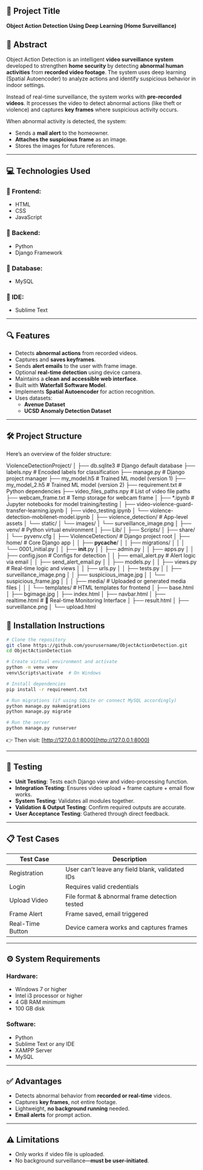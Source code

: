 ## 📌 Project Title
**Object Action Detection Using Deep Learning (Home Surveillance)**
## 🧠 Abstract

Object Action Detection is an intelligent **video surveillance system** developed to strengthen **home security** by detecting **abnormal human activities** from **recorded video footage**. The system uses deep learning (Spatial Autoencoder) to analyze actions and identify suspicious behavior in indoor settings.

Instead of real-time surveillance, the system works with **pre-recorded videos**. It processes the video to detect abnormal actions (like theft or violence) and captures **key frames** where suspicious activity occurs.

When abnormal activity is detected, the system:
- Sends a **mail alert** to the homeowner.
- **Attaches the suspicious frame** as an image.
- Stores the images for future references.

---

## 💻 Technologies Used

### 🔹 Frontend:
- HTML
- CSS
- JavaScript

### 🔹 Backend:
- Python
- Django Framework

### 🔹 Database:
- MySQL

### 🔹 IDE:
- Sublime Text

---

## 🔍 Features

- Detects **abnormal actions** from recorded videos.
- Captures and **saves keyframes**.
- Sends **alert emails** to the user with frame image.
- Optional **real-time detection** using device camera.
- Maintains a **clean and accessible web interface**.
- Built with **Waterfall Software Model**.
- Implements **Spatial Autoencoder** for action recognition.
- Uses datasets:
  - **Avenue Dataset**
  - **UCSD Anomaly Detection Dataset**

---

## 🛠️ Project Structure

Here’s an overview of the folder structure:

ViolenceDetectionProject/
│
├── db.sqlite3                            # Django default database
├── labels.npy                            # Encoded labels for classification
├── manage.py                             # Django project manager
├── my_model.h5                           # Trained ML model (version 1)
├── my_model_2.h5                         # Trained ML model (version 2)
├── requirement.txt                       # Python dependencies
├── video_files_paths.npy                 # List of video file paths
├── webcam_frame.txt                      # Temp storage for webcam frame
│
├── *.ipynb                               # Jupyter notebooks for model training/testing
│   ├── video-violence-guard-transfer-learning.ipynb
│   ├── video_testing.ipynb
│   └── violence-detection-mobilenet-model.ipynb
│
├── violence_detection/                   # App-level assets
│   └── static/
│       └── images/
│           └── surveillance_image.png
│
├── venv/                                 # Python virtual environment
│   ├── Lib/
│   ├── Scripts/
│   ├── share/
│   └── pyvenv.cfg
│
├── ViolenceDetection/                    # Django project root
│   ├── home/                             # Core Django app
│   │   ├── __pycache__/
│   │   ├── migrations/
│   │   │   └── 0001_initial.py
│   │   ├── __init__.py
│   │   ├── admin.py
│   │   ├── apps.py
│   │   ├── config.json                   # Configs for detection
│   │   ├── email_alert.py                # Alert logic via email
│   │   ├── send_alert_email.py
│   │   ├── models.py
│   │   ├── views.py                      # Real-time logic and views
│   │   ├── urls.py
│   │   ├── tests.py
│   │   ├── surveillance_image.png
│   │   ├── suspicious_image.jpg
│   │   └── suspicious_frame.jpg
│   │
│   ├── media/                            # Uploaded or generated media files
│   │
│   └── templates/                        # HTML templates for frontend
│       ├── base.html
│       ├── bgimage.jpg
│       ├── index.html
│       ├── navbar.html
│       ├── realtime.html                # 🔴 Real-time Monitoring Interface
│       ├── result.html
│       ├── surveillance.png
│       └── upload.html
 

## 🔧 Installation Instructions

```bash
# Clone the repository
git clone https://github.com/yourusername/ObjectActionDetection.git
cd ObjectActionDetection

# Create virtual environment and activate
python -m venv venv
venv\Scripts\activate  # On Windows

# Install dependencies
pip install -r requirement.txt

# Run migrations (if using SQLite or connect MySQL accordingly)
python manage.py makemigrations
python manage.py migrate

# Run the server
python manage.py runserver
```

👉 Then visit: [http://127.0.0.1:8000](http://127.0.0.1:8000)

---

## 🧪 Testing

- **Unit Testing**: Tests each Django view and video-processing function.
- **Integration Testing**: Ensures video upload + frame capture + email flow works.
- **System Testing**: Validates all modules together.
- **Validation & Output Testing**: Confirm required outputs are accurate.
- **User Acceptance Testing**: Gathered through direct feedback.

---

## 📋 Test Cases

| Test Case | Description |
|-----------|-------------|
| Registration | User can't leave any field blank, validated IDs |
| Login | Requires valid credentials |
| Upload Video | File format & abnormal frame detection tested |
| Frame Alert | Frame saved, email triggered |
| Real-Time Button | Device camera works and captures frames |

---

## ⚙️ System Requirements

### Hardware:
- Windows 7 or higher
- Intel i3 processor or higher
- 4 GB RAM minimum
- 100 GB disk

### Software:
- Python
- Sublime Text or any IDE
- XAMPP Server
- MySQL

---

## ✅ Advantages

- Detects abnormal behavior from **recorded or real-time** videos.
- Captures **key frames**, not entire footage.
- Lightweight, **no background running** needed.
- **Email alerts** for prompt action.

---

## ⚠️ Limitations

- Only works if video file is uploaded.
- No background surveillance—**must be user-initiated**.
